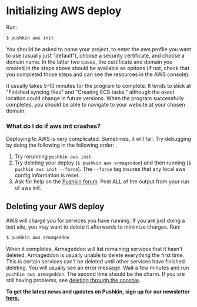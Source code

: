 # Initializing AWS deploy

Run:

```bash
$ pushkin aws init
```

You should be asked to name your project, to enter the aws profile you want to use (usually just "default"), choose a security certificate, and choose a domain name. In the latter two cases, the certificate and domain you created in the steps above should be available as options (if not, check that you completed those steps and can see the resources in the AWS console).

It usually takes 5-10 minutes for the program to complete. It tends to stick at "Finished syncing files" and "Creating ECS tasks," although the exact location could change in future versions. When the program successfully completes, you should be able to navigate to your website at your chosen domain.

### What do I do if aws init crashes?

Deploying to AWS is very complicated. Sometimes, it will fail. Try debugging by doing the following in the following order:

1. Try rerunning `pushkin aws init`.
2. Try deleting your deploy (`$ pushkin aws armageddon`) and then running (`$ pushkin aws init --force`). The `--force` tag insures that any local aws config information is reset.
3. Ask for help on the [Pushkin forum](https://github.com/pushkin-consortium/pushkin/discussions). Post ALL of the output from your run of aws init.

## Deleting your AWS deploy

AWS will charge you for services you have running. If you are just doing a test site, you may want to delete it afterwards to minimize charges. Run:

```bash
$ pushkin aws armageddon
```

When it completes, Armageddon will list remaining services that it hasn't deleted. Armageddon is usually unable to delete everything the first time. This is certain services can't be deleted until other services have finished deleting. You will usually see an error message. Wait a few minutes and run `pushkin aws armageddon`. The second time should be the charm. If you are still having problems, see [deleting through the console](../advanced/deploying/awsDeletion.md#Console).

**To get the latest news and updates on Pushkin, sign up for our newsletter** [**here.**](https://groups.google.com/g/pushkinjs)
